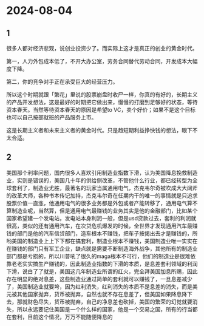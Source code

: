 # 2024-08-04

## 1


很多人都对经济悲观，说创业投资少了。而实际上这才是真正的创业的黄金时代。

第一，人力外包成本低了，不开大办公室，劳务合同替代劳动合同，开发成本大幅度下降。

第二，你的竞争对手正在承受巨大的经营压力。

所以这个时期就跟「繁花」里说的股票崩盘时收尸一样，你真的有好的，长期主义的产品开发想法，这是最好的时期把它做出来，慢慢的打磨到足够好的状态，等待资本春天。当然等待资本春天的原因是希望to VC，卖个好价；如果不是这个目标也可以自己按部就班的产品服务上市。

这是长期主义者和未来主义者的黄金时代。只是趋短期利益挣快钱的想法，眼下不太合适。






## 2


美国那个利率问题，国内很多人喜欢引用制造业指数下滑，认为美国降息挽救制造业，实则是错误的，美国几十年的供给侧改革，不管他什么行业，都已经转型为全球套利了，制造业尤胜，最著名的玩家当属通用电气，杰克韦尔奇被吹成大大阔斧的改革大师，各种书本传记加持，杰克韦尔奇在任期内干的唯一的事情就是只追求股票价值一直涨，他通用电气的很多业务都是外包或者产能转移了，通用电气算不算制造业呢，当然算，但是通用电气最赚钱的业务其实是他的金融部门，比如某个国家希望建一个发电站，发电站本身利润一般，但是usd贷款过去，套利的利润就很高，类似的还有通用汽车，在次贷危机爆发的时候，全世界才发现通用汽车最赚钱的部门是他的汽车信贷部门，造车根本不赚钱，把车子按揭出去才是赚钱的，所哟美国的制造业上上下下都在搞套利，制造业根本不赚钱，美国制造业唯一实实在在赚钱的部门只有军工企业，缺点就是需要不断制造海外战争，其他所有的制造业部门都是亏损的，所以川普吼了很久的maga根本不可行，他们的制造业是很难依靠老老实实搞生产赚钱的，因此制造业指数的下滑的本质，是息差套利领域的利润下滑，说白了了就是，美国这几年制造业所谓的红火，完全拜美国加息所赐，因此存在明显的绝对息差，这些制造业通过简单的套利就可以赚钱了，一旦息差减少了，美国制造业就要垮，因为红利消失，红利消失的本质不是息差的消失，而是美元被其他国家抛弃，货币被抛弃，自然也就不存在息差了，但美国如果降息降下去，那就财色尽失，货币被抛弃，自己的净息差也砍掉，美国的繁荣的幻觉就要消失，所以永远要记住美国是一个什么样的国家，他是一个交易之国，所有的行当都在套利，目前这个情况，万万不能随便降息的






